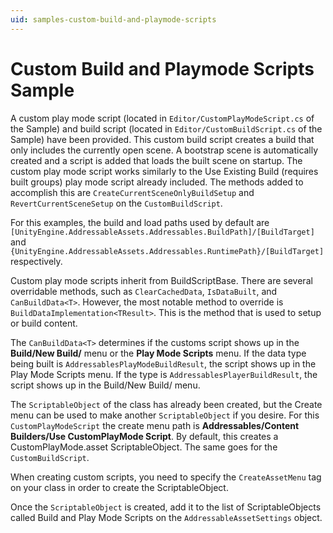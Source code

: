 ```yaml
---
uid: samples-custom-build-and-playmode-scripts
---
```


# Custom Build and Playmode Scripts Sample
A custom play mode script (located in `Editor/CustomPlayModeScript.cs` of the Sample) and build script (located in `Editor/CustomBuildScript.cs` of the Sample) have been provided.  This custom build script creates a build that only includes the currently open scene.  A bootstrap scene is automatically created and a script is added that loads the built scene on startup.  The custom play mode script works similarly to the Use Existing Build (requires built groups) play mode script already included.  The methods added to accomplish this are `CreateCurrentSceneOnlyBuildSetup` and `RevertCurrentSceneSetup` on the `CustomBuildScript`.

For this examples, the build and load paths used by default are `[UnityEngine.AddressableAssets.Addressables.BuildPath]/[BuildTarget]` and `{UnityEngine.AddressableAssets.Addressables.RuntimePath}/[BuildTarget]` respectively.

Custom play mode scripts inherit from BuildScriptBase.  There are several overridable methods, such as `ClearCachedData`, `IsDataBuilt`, and `CanBuildData<T>`.  However, the most notable method to override is `BuildDataImplementation<TResult>`.  This is the method that is used to setup or build content.

The `CanBuildData<T>` determines if the customs script shows up in the **Build/New Build/** menu or the **Play Mode Scripts** menu.  If the data type being built is `AddressablesPlayModeBuildResult`, the script shows up in the Play Mode Scripts menu.  If the type is `AddressablesPlayerBuildResult`, the script shows up in the Build/New Build/ menu.  

The `ScriptableObject` of the class has already been created, but the Create menu can be used to make another `ScriptableObject` if you desire.  For this `CustomPlayModeScript` the create menu path is **Addressables/Content Builders/Use CustomPlayMode Script**.  By default, this creates a CustomPlayMode.asset ScriptableObject.  The same goes for the `CustomBuildScript`.

When creating custom scripts, you need to specify the `CreateAssetMenu` tag on your class in order to create the ScriptableObject.

Once the `ScriptableObject` is created, add it to the list of ScriptableObjects called Build and Play Mode Scripts on the `AddressableAssetSettings` object.